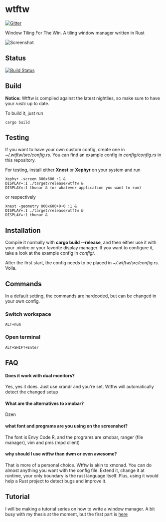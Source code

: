 wtftw
=====

[![Gitter](https://badges.gitter.im/Join%20Chat.svg)](https://gitter.im/Kintaro/wtftw?utm_source=badge&utm_medium=badge&utm_campaign=pr-badge&utm_content=badge)

Window Tiling For The Win. A tiling window manager written in Rust

![Screenshot](https://i.imgur.com/Pq03fLx.jpg)

## Status
[![Build Status](https://travis-ci.org/Kintaro/wtftw.svg?branch=master)](https://travis-ci.org/Kintaro/wtftw)

## Build

**Notice:** Wtftw is compiled against the latest nightlies, so make sure to have your *rustc* up to date.

To build it, just run

```
cargo build
```

## Testing

If you want to have your own custom config, create one in *~/.wtftw/src/config.rs*.
You can find an example config in *config/config.rs* in this repository.

For testing, install either **Xnest** or **Xephyr** on your system and run

```
Xephyr -screen 800x600 :1 &
DISPLAY=:1 ./target/release/wtftw &
DISPLAY=:1 thunar & (or whatever application you want to run)
```

or respectively

```
Xnest -geometry 800x600+0+0 :1 &
DISPLAY=:1 ./target/release/wtftw &
DISPLAY=:1 thunar &
```

## Installation

Compile it normally with **cargo build --release**, and then either use it with your .xinitrc
or your favorite display manager. If you want to configure it, take a look at the example config in
*config/*.

After the first start, the config needs to be placed in *~/.wtftw/src/config.rs*. Voila.

## Commands

In a default setting, the commands are hardcoded, but can be changed in your own config.

### Switch workspace
```
ALT+num
```

### Open terminal
```
ALT+SHIFT+Enter
```

## FAQ

#### Does it work with dual monitors?

Yes, yes it does. Just use xrandr and you're set. Wtftw will automatically detect the changed setup

#### What are the alternatives to xmobar?

Dzen

#### what font and programs are you using on the screenshot?

The font is Envy Code R, and the programs are xmobar, ranger (file manager), vim and pms (mpd client)

#### why should I use wtftw than dwm or even awesome?

That is more of a personal choice. Wtftw is akin to xmonad. You can do almost anything you want with the config file. Extend it, change it at runtime, your only boundary is the rust language itself. Plus, using it would help a Rust project to detect bugs and improve it.

## Tutorial

I will be making a tutorial series on how to write a window manager. A bit busy with my thesis
at the moment, but the first part is [here](https://kintaro.github.io/rust/window-manager-in-rust-01/)
